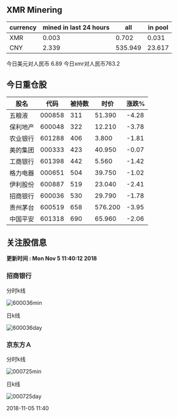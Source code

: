 ## XMR Minering

|currency|mined in last 24 hours|all|in pool|
|---|---|---|---|
|XMR|0.003|0.702|0.031|
|CNY|2.339|535.949|23.617|

今日美元对人民币 6.89	今日xmr对人民币763.2


## 今日重仓股 

|股名|代码|被持数|时价|涨跌%|
|---|---|---|---|---|
|五粮液|000858|311|51.390|-4.28|
|保利地产|600048|322|12.210|-3.78|
|农业银行|601288|406|3.800|-1.81|
|美的集团|000333|423|40.950|-0.07|
|工商银行|601398|442|5.560|-1.42|
|格力电器|000651|504|39.750|-1.02|
|伊利股份|600887|519|23.040|-2.41|
|招商银行|600036|530|29.790|-1.78|
|贵州茅台|600519|658|576.200|-3.95|
|中国平安|601318|690|65.960|-2.06|

## 关注股信息
**更新时间 : Mon Nov  5 11:40:12 2018**
### 招商银行 
分时k线

![600036min](http://image.sinajs.cn/newchart/min/n/sh600036.gif)

日k线

![600036day](http://image.sinajs.cn/newchart/daily/n/sh600036.gif)

### 京东方Ａ 
分时k线

![000725min](http://image.sinajs.cn/newchart/min/n/sz000725.gif)

日k线

![000725day](http://image.sinajs.cn/newchart/daily/n/sz000725.gif)

2018-11-05 11:40